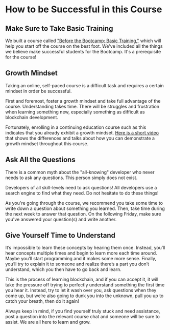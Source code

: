 # How to be Successful in this Course

## Make Sure to Take Basic Training

We built a course called ["Before the Bootcamp: Basic Training,"](https://courses.consensys.net/courses/bootcamp-basic-training) which will help you start off the course on the best foot. We've included all the things we believe make successful students for the Bootcamp. It's a prerequisite for the course!

## Growth Mindset

Taking an online, self-paced course is a difficult task and requires a certain mindset in order be successful.

First and foremost, foster a growth mindset and take full advantage of the course. Understanding takes time. There will be struggles and frustration when learning something new, especially something as difficult as blockchain development.

Fortunately, enrolling in a continuing education course such as this indicates that you already exhibit a growth mindset. [Here is a short video](https://www.youtube.com/watch?v=Xv2ar6AKvGc) that shows the differences and talks about how you can demonstrate a growth mindset throughout this course.

## Ask All the Questions

There is a common myth about the "all-knowing" developer who never needs to ask any questions. This person simply does not exist.

Developers of all skill-levels need to ask questions! All developers use a search engine to find what they need. Do not hesitate to do these things!

As you're going through the course, we recommend you take some time to write down a question about something you learned. Then, take time during the next week to answer that question. On the following Friday, make sure you've answered your question(s) and write another.

## Give Yourself Time to Understand

It’s impossible to learn these concepts by hearing them once. Instead, you’ll hear concepts multiple times and begin to learn more each time around. Maybe you’ll start programming and it makes some more sense. Finally, you’ll try to explain it to someone and realize there’s a part you don’t understand, which you then have to go back and learn. 

This is the process of learning blockchain, and if you can accept it, it will take the pressure off trying to perfectly understand something the first time you hear it. Instead, try to let it wash over you, ask questions when they come up, but we’re also going to dunk you into the unknown, pull you up to catch your breath, then do it again!

Always keep in mind, if you find yourself truly stuck and need assistance, post a question into the relevant course chat and someone will be sure to assist. We are all here to learn and grow.
